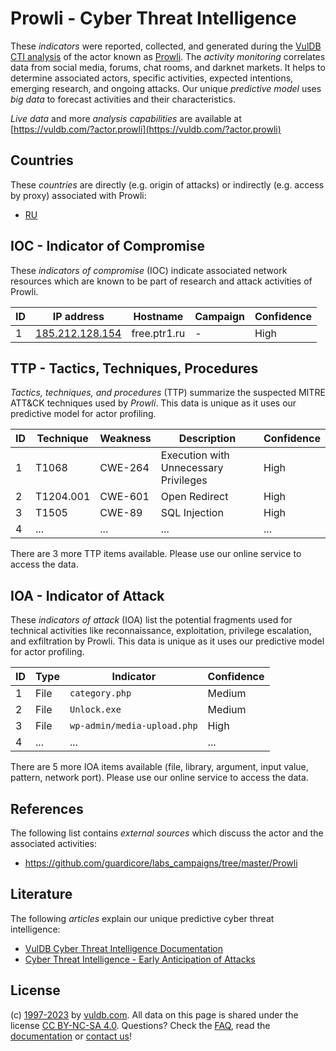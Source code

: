 # Prowli - Cyber Threat Intelligence

These _indicators_ were reported, collected, and generated during the [VulDB CTI analysis](https://vuldb.com/?kb.cti) of the actor known as [Prowli](https://vuldb.com/?actor.prowli). The _activity monitoring_ correlates data from social media, forums, chat rooms, and darknet markets. It helps to determine associated actors, specific activities, expected intentions, emerging research, and ongoing attacks. Our unique _predictive model_ uses _big data_ to forecast activities and their characteristics.

_Live data_ and more _analysis capabilities_ are available at [https://vuldb.com/?actor.prowli](https://vuldb.com/?actor.prowli)

## Countries

These _countries_ are directly (e.g. origin of attacks) or indirectly (e.g. access by proxy) associated with Prowli:

* [RU](https://vuldb.com/?country.ru)

## IOC - Indicator of Compromise

These _indicators of compromise_ (IOC) indicate associated network resources which are known to be part of research and attack activities of Prowli.

ID | IP address | Hostname | Campaign | Confidence
-- | ---------- | -------- | -------- | ----------
1 | [185.212.128.154](https://vuldb.com/?ip.185.212.128.154) | free.ptr1.ru | - | High

## TTP - Tactics, Techniques, Procedures

_Tactics, techniques, and procedures_ (TTP) summarize the suspected MITRE ATT&CK techniques used by _Prowli_. This data is unique as it uses our predictive model for actor profiling.

ID | Technique | Weakness | Description | Confidence
-- | --------- | -------- | ----------- | ----------
1 | T1068 | CWE-264 | Execution with Unnecessary Privileges | High
2 | T1204.001 | CWE-601 | Open Redirect | High
3 | T1505 | CWE-89 | SQL Injection | High
4 | ... | ... | ... | ...

There are 3 more TTP items available. Please use our online service to access the data.

## IOA - Indicator of Attack

These _indicators of attack_ (IOA) list the potential fragments used for technical activities like reconnaissance, exploitation, privilege escalation, and exfiltration by Prowli. This data is unique as it uses our predictive model for actor profiling.

ID | Type | Indicator | Confidence
-- | ---- | --------- | ----------
1 | File | `category.php` | Medium
2 | File | `Unlock.exe` | Medium
3 | File | `wp-admin/media-upload.php` | High
4 | ... | ... | ...

There are 5 more IOA items available (file, library, argument, input value, pattern, network port). Please use our online service to access the data.

## References

The following list contains _external sources_ which discuss the actor and the associated activities:

* https://github.com/guardicore/labs_campaigns/tree/master/Prowli

## Literature

The following _articles_ explain our unique predictive cyber threat intelligence:

* [VulDB Cyber Threat Intelligence Documentation](https://vuldb.com/?kb.cti)
* [Cyber Threat Intelligence - Early Anticipation of Attacks](https://www.scip.ch/en/?labs.20201022)

## License

(c) [1997-2023](https://vuldb.com/?kb.changelog) by [vuldb.com](https://vuldb.com/?kb.about). All data on this page is shared under the license [CC BY-NC-SA 4.0](https://creativecommons.org/licenses/by-nc-sa/4.0/). Questions? Check the [FAQ](https://vuldb.com/?kb.faq), read the [documentation](https://vuldb.com/?kb) or [contact us](https://vuldb.com/?contact)!
